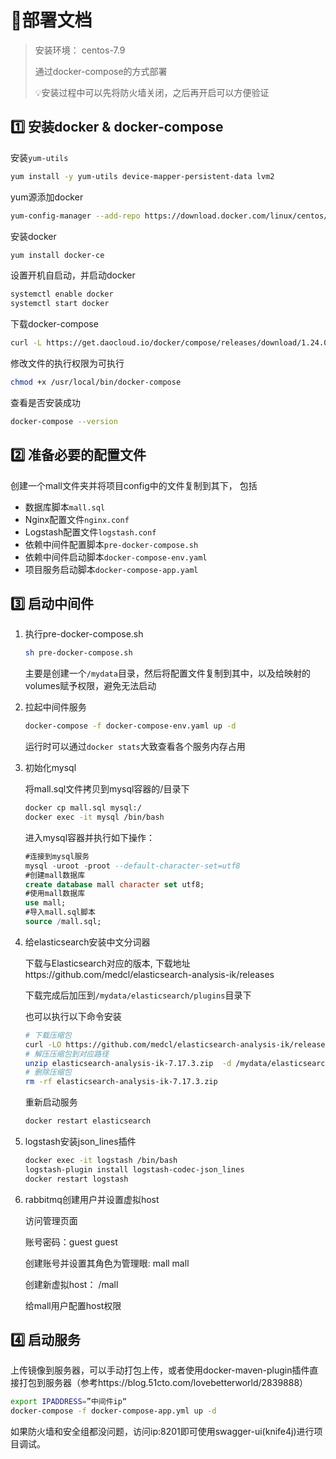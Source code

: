 # 🔨部署文档

> 安装环境： centos-7.9
>
> 通过docker-compose的方式部署
>
> 💡安装过程中可以先将防火墙关闭，之后再开启可以方便验证

## 1️⃣ 安装docker & docker-compose

安装`yum-utils`

```bash
yum install -y yum-utils device-mapper-persistent-data lvm2
```

yum源添加docker

```bash
yum-config-manager --add-repo https://download.docker.com/linux/centos/docker-ce.repo
```

安装docker

```bash
yum install docker-ce
```

设置开机自启动，并启动docker

```bash
systemctl enable docker
systemctl start docker
```

下载docker-compose

```bash
curl -L https://get.daocloud.io/docker/compose/releases/download/1.24.0/docker-compose-`uname -s`-`uname -m` > /usr/local/bin/docker-compose
```

修改文件的执行权限为可执行

```bash
chmod +x /usr/local/bin/docker-compose
```

查看是否安装成功

```bash
docker-compose --version
```

## 2️⃣ 准备必要的配置文件

创建一个mall文件夹并将项目config中的文件复制到其下， 包括

* 数据库脚本`mall.sql`
* Nginx配置文件`nginx.conf`
* Logstash配置文件`logstash.conf`
* 依赖中间件配置脚本`pre-docker-compose.sh`
* 依赖中间件启动脚本`docker-compose-env.yaml`
* 项目服务启动脚本`docker-compose-app.yaml`

## 3️⃣ 启动中间件

1. 执行pre-docker-compose.sh

   ```bash
   sh pre-docker-compose.sh
   ```

   主要是创建一个`/mydata`目录，然后将配置文件复制到其中，以及给映射的volumes赋予权限，避免无法启动

2. 拉起中间件服务

   ```bash
   docker-compose -f docker-compose-env.yaml up -d
   ```

   运行时可以通过`docker stats`大致查看各个服务内存占用

3. 初始化mysql

   将mall.sql文件拷贝到mysql容器的/目录下

   ```bash
   docker cp mall.sql mysql:/
   docker exec -it mysql /bin/bash
   ```

   进入mysql容器并执行如下操作：

   ```sql
   #连接到mysql服务
   mysql -uroot -proot --default-character-set=utf8
   #创建mall数据库
   create database mall character set utf8;
   #使用mall数据库
   use mall;
   #导入mall.sql脚本
   source /mall.sql;
   
   ```

4. 给elasticsearch安装中文分词器

   下载与Elasticsearch对应的版本, 下载地址https://github.com/medcl/elasticsearch-analysis-ik/releases

   下载完成后加压到`/mydata/elasticsearch/plugins`目录下

   也可以执行以下命令安装

   ```bash
   # 下载压缩包
   curl -LO https://github.com/medcl/elasticsearch-analysis-ik/releases/download/v7.17.3/elasticsearch-analysis-ik-7.17.3.zip 
   # 解压压缩包到对应路径
   unzip elasticsearch-analysis-ik-7.17.3.zip  -d /mydata/elasticsearch/plugins
   # 删除压缩包
   rm -rf elasticsearch-analysis-ik-7.17.3.zip 
   ```

   重新启动服务

   ```bash
   docker restart elasticsearch
   ```

5. logstash安装json_lines插件

   ```bash
   docker exec -it logstash /bin/bash
   logstash-plugin install logstash-codec-json_lines
   docker restart logstash
   ```

6. rabbitmq创建用户并设置虚拟host

   访问管理页面

   账号密码：guest guest

   创建账号并设置其角色为管理眼: mall mall

   创建新虚拟host： /mall

   给mall用户配置host权限

## 4️⃣ 启动服务

上传镜像到服务器，可以手动打包上传，或者使用docker-maven-plugin插件直接打包到服务器（参考https://blog.51cto.com/lovebetterworld/2839888）

```bash
export IPADDRESS=”中间件ip“
docker-compose -f docker-compose-app.yml up -d
```

如果防火墙和安全组都没问题，访问ip:8201即可使用swagger-ui(knife4j)进行项目调试。







